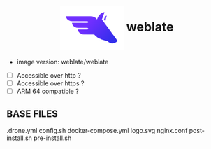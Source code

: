 <h1 align="center">
  <picture>
    <img align="center" alt="Pegaz" src="./logo.svg" height="100">
  </picture>
  weblate
</h1>

- image version: weblate/weblate
- [ ] Accessible over http ?
- [ ] Accessible over https ?
- [ ] ARM 64 compatible ?

## BASE FILES

.drone.yml config.sh docker-compose.yml logo.svg nginx.conf post-install.sh pre-install.sh